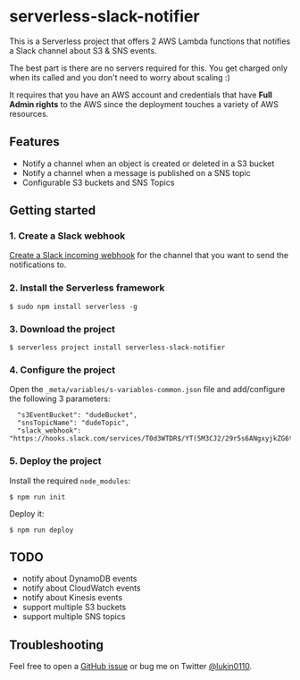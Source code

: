 # serverless-slack-notifier

This is a Serverless project that offers 2 AWS Lambda functions that notifies a Slack channel about S3 & SNS events.

The best part is there are no servers required for this. You get charged only when its called and you don't need to 
worry about scaling :)

It requires that you have an AWS account and credentials that have **Full Admin rights** to the AWS since the 
deployment touches a variety of AWS resources.

## Features

* Notify a channel when an object is created or deleted in a S3 bucket
* Notify a channel when a message is published on a SNS topic
* Configurable S3 buckets and SNS Topics

## Getting started

### 1. Create a Slack webhook
[Create a Slack incoming webhook](https://api.slack.com/incoming-webhooks) for the channel that you want to send the 
notifications to.

### 2. Install the Serverless framework
```
$ sudo npm install serverless -g
```

### 3. Download the project
```
$ serverless project install serverless-slack-notifier
```

### 4. Configure the project

Open the `_meta/variables/s-variables-common.json` file and add/configure the following 3 parameters:
```
  "s3EventBucket": "dudeBucket",
  "snsTopicName": "dudeTopic",
  "slack_webhook": "https://hooks.slack.com/services/T0d3WTDR$/YT(5M3CJ2/29r5s6ANgxyjkZG6tvwABCDE"
```

### 5. Deploy the project

Install the required `node_modules`:
```
$ npm run init
```

Deploy it:
```
$ npm run deploy
```

## TODO
* notify about DynamoDB events
* notify about CloudWatch events
* notify about Kinesis events
* support multiple S3 buckets
* support multiple SNS topics

## Troubleshooting

Feel free to open a [GitHub issue](https://github.com/lukin0110/serverless-slack-notifier/issues) or bug me on Twitter
[@lukin0110](https://twitter.com/lukin0110).
